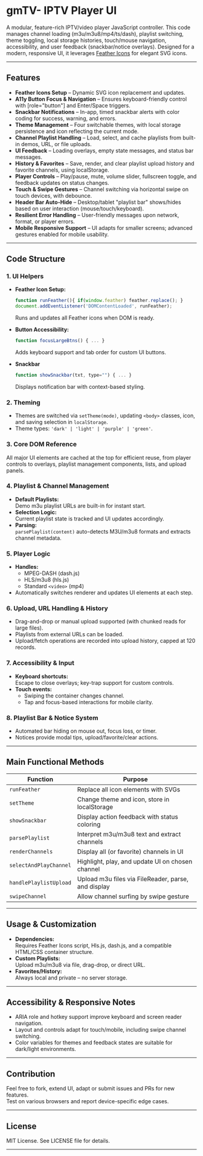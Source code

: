 # gmTV- IPTV Player UI

A modular, feature-rich IPTV/video player JavaScript controller. This code manages channel loading (m3u/m3u8/mp4/ts/dash), playlist switching, theme toggling, local storage histories, touch/mouse navigation, accessibility, and user feedback (snackbar/notice overlays). Designed for a modern, responsive UI, it leverages [Feather Icons](https://feathericons.com) for elegant SVG icons.

***

## Features

- **Feather Icons Setup** – Dynamic SVG icon replacement and updates.
- **A11y Button Focus & Navigation** – Ensures keyboard-friendly control with [role="button"] and Enter/Space triggers.
- **Snackbar Notifications** – In-app, timed snackbar alerts with color coding for success, warning, and errors.
- **Theme Management** – Four switchable themes, with local storage persistence and icon reflecting the current mode.
- **Channel Playlist Handling** – Load, select, and cache playlists from built-in demos, URL, or file uploads.
- **UI Feedback** – Loading overlays, empty state messages, and status bar messages.
- **History & Favorites** – Save, render, and clear playlist upload history and favorite channels, using localStorage.
- **Player Controls** – Play/pause, mute, volume slider, fullscreen toggle, and feedback updates on status changes.
- **Touch & Swipe Gestures** – Channel switching via horizontal swipe on touch devices, with debounce.
- **Header Bar Auto-Hide** – Desktop/tablet "playlist bar" shows/hides based on user interaction (mouse/touch/keyboard).
- **Resilient Error Handling** – User-friendly messages upon network, format, or player errors.
- **Mobile Responsive Support** – UI adapts for smaller screens; advanced gestures enabled for mobile usability.

***

## Code Structure

### 1. UI Helpers

- **Feather Icon Setup:**  
  ```js
  function runFeather(){ if(window.feather) feather.replace(); }
  document.addEventListener('DOMContentLoaded', runFeather);
  ```
  Runs and updates all Feather icons when DOM is ready.

- **Button Accessibility:**
  ```js
  function focusLargeBtns() { ... }
  ```
  Adds keyboard support and tab order for custom UI buttons.

- **Snackbar**
  ```js
  function showSnackbar(txt, type="") { ... }
  ```
  Displays notification bar with context-based styling.

### 2. Theming

- Themes are switched via `setTheme(mode)`, updating `<body>` classes, icon, and saving selection in `localStorage`.
- Theme types: `'dark' | 'light' | 'purple' | 'green'`.

### 3. Core DOM Reference

All major UI elements are cached at the top for efficient reuse, from player controls to overlays, playlist management components, lists, and upload panels.

### 4. Playlist & Channel Management

- **Default Playlists:**  
  Demo m3u playlist URLs are built-in for instant start.
- **Selection Logic:**  
  Current playlist state is tracked and UI updates accordingly.
- **Parsing:**  
  `parsePlaylist(content)` auto-detects M3U/m3u8 formats and extracts channel metadata.

### 5. Player Logic

- **Handles:**  
  - MPEG-DASH (dash.js)
  - HLS/m3u8 (hls.js)
  - Standard `<video>` (mp4)
- Automatically switches renderer and updates UI elements at each step.

### 6. Upload, URL Handling & History

- Drag-and-drop or manual upload supported (with chunked reads for large files).
- Playlists from external URLs can be loaded.
- Upload/fetch operations are recorded into upload history, capped at 120 records.

### 7. Accessibility & Input

- **Keyboard shortcuts:**  
  Escape to close overlays; key-trap support for custom controls.
- **Touch events:**  
  - Swiping the container changes channel.
  - Tap and focus-based interactions for mobile clarity.

### 8. Playlist Bar & Notice System

- Automated bar hiding on mouse out, focus loss, or timer.  
- Notices provide modal tips, upload/favorite/clear actions.

***

## Main Functional Methods

| Function               | Purpose                                              |
|------------------------|-----------------------------------------------------|
| `runFeather`           | Replace all icon elements with SVGs                 |
| `setTheme`             | Change theme and icon, store in localStorage        |
| `showSnackbar`         | Display action feedback with status coloring        |
| `parsePlaylist`        | Interpret m3u/m3u8 text and extract channels        |
| `renderChannels`       | Display all (or favorite) channels in UI            |
| `selectAndPlayChannel` | Highlight, play, and update UI on chosen channel    |
| `handlePlaylistUpload` | Upload m3u files via FileReader, parse, and display |
| `swipeChannel`         | Allow channel surfing by swipe gesture              |

***

## Usage & Customization

- **Dependencies:**  
  Requires Feather Icons script, Hls.js, dash.js, and a compatible HTML/CSS container structure.
- **Custom Playlists:**  
  Upload m3u/m3u8 via file, drag-drop, or direct URL.
- **Favorites/History:**  
  Always local and private – no server storage.

***

## Accessibility & Responsive Notes

- ARIA role and hotkey support improve keyboard and screen reader navigation.
- Layout and controls adapt for touch/mobile, including swipe channel switching.
- Color variables for themes and feedback states are suitable for dark/light environments.

***

## Contribution

Feel free to fork, extend UI, adapt or submit issues and PRs for new features.  
Test on various browsers and report device-specific edge cases.

***

## License

MIT License. See LICENSE file for details.

***
